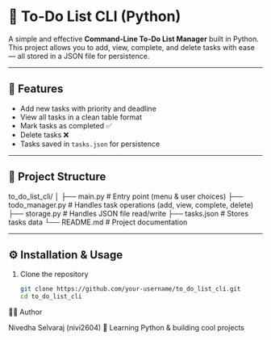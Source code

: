 # 📝 To-Do List CLI (Python)

A simple and effective **Command-Line To-Do List Manager** built in Python.  
This project allows you to add, view, complete, and delete tasks with ease — all stored in a JSON file for persistence.

---

## 🚀 Features
- Add new tasks with priority and deadline
- View all tasks in a clean table format
- Mark tasks as completed ✅
- Delete tasks ❌
- Tasks saved in `tasks.json` for persistence

---

## 📂 Project Structure
to_do_list_cli/
│
├── main.py # Entry point (menu & user choices)
├── todo_manager.py # Handles task operations (add, view, complete, delete)
├── storage.py # Handles JSON file read/write
├── tasks.json # Stores tasks data
└── README.md # Project documentation

---

## ⚙️ Installation & Usage
1. Clone the repository  
   ```bash
   git clone https://github.com/your-username/to_do_list_cli.git
   cd to_do_list_cli


👩‍💻 Author

Nivedha Selvaraj (nivi2604)
🚀 Learning Python & building cool projects

